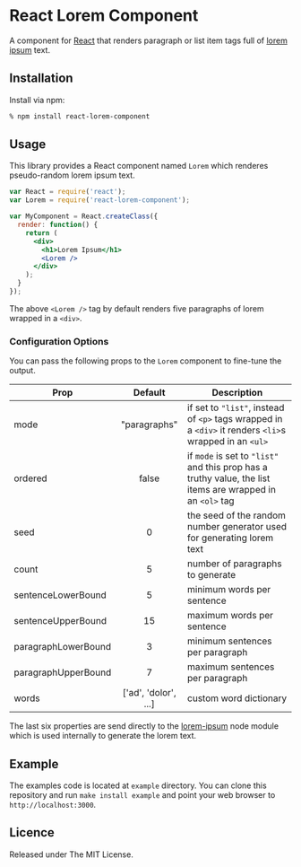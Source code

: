 # React Lorem Component

A component for [React][1] that renders paragraph or list item tags full of [lorem ipsum][2] text.


## Installation

Install via npm:

```bash
% npm install react-lorem-component
```


## Usage

This library provides a React component named `Lorem` which renderes pseudo-random lorem ipsum text.

```jsx
var React = require('react');
var Lorem = require('react-lorem-component');

var MyComponent = React.createClass({
  render: function() {
    return (
      <div>
        <h1>Lorem Ipsum</h1>
        <Lorem />
      </div>
    );
  }
});
```

The above `<Lorem />` tag by default renders five paragraphs of lorem wrapped in a `<div>`.


### Configuration Options

You can pass the following props to the `Lorem` component to fine-tune the output.

Prop                | Default               | Description      
------------------- |:---------------------:| ------------
mode                | "paragraphs"          | if set to `"list"`, instead of `<p>` tags wrapped in a `<div>` it renders `<li>`s wrapped in an `<ul>`
ordered             | false                 | if `mode` is set to `"list"` and this prop has a truthy value, the list items are wrapped in an `<ol>` tag 
seed                | 0                     | the seed of the random number generator used for generating lorem text
count               | 5                     | number of paragraphs to generate
sentenceLowerBound  | 5                     | minimum words per sentence
sentenceUpperBound  | 15                    | maximum words per sentence
paragraphLowerBound | 3                     | minimum sentences per paragraph
paragraphUpperBound | 7                     | maximum sentences per paragraph
words               | ['ad', 'dolor', ...]  | custom word dictionary

The last six properties are send directly to the [lorem-ipsum][3] node module which is used internally to generate the lorem text.


## Example

The examples code is located at `example` directory. You can clone this repository and run `make install example` and point your web browser to
`http://localhost:3000`.


## Licence

Released under The MIT License.


[1]: http://facebook.github.io/react/
[2]: http://en.wikipedia.org/wiki/Lorem_ipsum
[3]: https://github.com/knicklabs/node-lorem-ipsum
